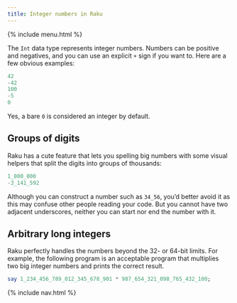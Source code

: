 ```yaml
---
title: Integer numbers in Raku
---
```


{% include menu.html %}

The `Int` data type represents integer numbers. Numbers can be positive and negatives, and you can use an explicit `+` sign if you want to. Here are a few obvious examples:

```raku
42
-42
100
-5
0
```

Yes, a bare `0` is considered an integer by default.

## Groups of digits

Raku has a cute feature that lets you spelling big numbers with some visual helpers that split the digits into groups of thousands:

```raku
1_000_000
-3_141_592
```

Although you can construct a number such as `34_56`, you’d better avoid it as this may confuse other people reading your code. But you cannot have two adjacent underscores, neither you can start nor end the number with it.

## Arbitrary long integers

Raku perfectly handles the numbers beyond the 32- or 64-bit limits. For example, the following program is an acceptable program that multiplies two big integer numbers and prints the correct result.

```raku
say 1_234_456_789_012_345_678_901 * 987_654_321_098_765_432_100;
```

{% include nav.html %}
